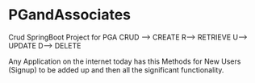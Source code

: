 # PGandAssociates
Crud SpringBoot Project for PGA
CRUD --> CREATE
R--> RETRIEVE
U--> UPDATE
D--> DELETE

Any Application  on the internet today has this Methods for New Users (Signup) to be added up and then all the significant functionality.
